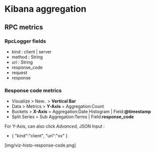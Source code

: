 # Kibana aggregation

## RPC metrics

### RpcLogger fields

* kind : client | server
* method : String
* uri : String
* response_code
* request
* response

### Response code metrics

* Visualize > New.. > **Vertical Bar**
* Data > Metrics > **Y-Axis** = Aggregation:Count
* Buckets > **X-Axis** = Aggregation:Date Histogram | Field:**@timestamp**
* Split Series = Sub Aggregation:Terms | Field:**response_code**

For Y-Axis, can also click *Advanced*, JSON Input :

* { "kind":"client", "uri":"xx" }

[img/viz-histo-response-code.png]